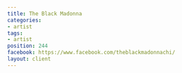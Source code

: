 ```yaml
---
title: The Black Madonna
categories:
- artist
tags:
- artist
position: 244
facebook: https://www.facebook.com/theblackmadonnachi/
layout: client
---
```


